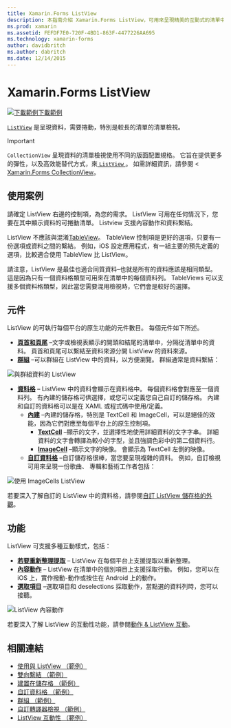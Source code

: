 ```yaml
---
title: Xamarin.Forms ListView
description: 本指南介紹 Xamarin.Forms ListView，可用來呈現精美的互動式的清單中的資料。
ms.prod: xamarin
ms.assetid: FEFDF7E0-720F-4BD1-863F-4477226AA695
ms.technology: xamarin-forms
author: davidbritch
ms.author: dabritch
ms.date: 12/14/2015
---
```


# <a name="xamarinforms-listview"></a>Xamarin.Forms ListView

[![下載範例](~/media/shared/download.png)下載範例](https://developer.xamarin.com/samples/WorkingWithListview)

[`ListView`](xref:Xamarin.Forms.ListView) 是呈現資料，需要捲動，特別是較長的清單的清單檢視。

> [!IMPORTANT]
> `CollectionView` 呈現資料的清單檢視使用不同的版面配置規格。 它旨在提供更多的彈性，以及高效能替代方式，來[ `ListView` ](xref:Xamarin.Forms.ListView)。 如需詳細資訊，請參閱 < [Xamarin.Forms CollectionView](~/xamarin-forms/user-interface/collectionview/index.md)。

## <a name="use-cases"></a>使用案例

請確定 ListView 右邊的控制項，為您的需求。 ListView 可用在任何情況下，您要在其中顯示資料的可捲動清單。 Listview 支援內容動作和資料繫結。

ListView 不應該與混淆[TableView](~/xamarin-forms/user-interface/tableview.md)。 TableView 控制項是更好的選項，只要有一份選項或資料之間的繫結。 例如，iOS 設定應用程式，有一組主要的預先定義的選項，比較適合使用 TableView 比 ListView。

請注意，ListView 是最佳也適合同質資料&ndash;也就是所有的資料應該是相同類型。 這是因為只有一個資料格類型可用來在清單中的每個資料列。 TableViews 可以支援多個資料格類型，因此當您需要混用檢視時，它們會是較好的選擇。

## <a name="components"></a>元件
ListView 的可執行每個平台的原生功能的元件數目。 每個元件如下所述。

- **[頁首和頁尾](customizing-list-appearance.md#Headers_and_Footers)** &ndash;文字或檢視表顯示的開頭和結尾的清單中，分隔從清單中的資料。 頁首和頁尾可以繫結至資料來源分開 ListView 的資料來源。
- **[群組](customizing-list-appearance.md#Grouping)** &ndash;可以群組在 ListView 中的資料，以方便瀏覽。 群組通常是資料繫結：

![](images/grouping-depth.png "與群組資料的 ListView")

- **[資料格](customizing-cell-appearance.md)** &ndash; ListView 中的資料會顯示在資料格中。 每個資料格會對應至一個資料列。 有內建的儲存格可供選擇，或您可以定義您自己自訂的儲存格。 內建和自訂的資料格可以是在 XAML 或程式碼中使用/定義。
  - **[內建](customizing-cell-appearance.md#Built_in_Cells)** &ndash;內建的儲存格，特別是 TextCell 和 ImageCell，可以是絕佳的效能，因為它們對應至每個平台上的原生控制項。
       - **[TextCell](customizing-cell-appearance.md#TextCell)**  &ndash;顯示的文字，並選擇性地使用詳細資料的文字字串。 詳細資料的文字會轉譯為較小的字型，並且強調色彩中的第二個資料行。
       - **[ImageCell](customizing-cell-appearance.md#ImageCell)**  &ndash;顯示文字的映像。 會顯示為 TextCell 左側的映像。
  - **[自訂資料格](customizing-cell-appearance.md#customcells)** &ndash;自訂儲存格很棒，當您要呈現複雜的資料。 例如，自訂檢視可用來呈現一份歌曲、 專輯和藝術工作者包括：

![](images/image-cell-default.png "使用 ImageCells ListView")

若要深入了解自訂的 ListView 中的資料格，請參閱[自訂 ListView 儲存格的外觀](customizing-cell-appearance.md)。

## <a name="functionality"></a>功能
ListView 可支援多種互動樣式，包括：

- **[若要重新整理提取](interactivity.md#Pull_to_Refresh)** &ndash; ListView 在每個平台上支援提取以重新整理。
- **[內容動作](interactivity.md#Context_Actions)** &ndash; ListView 在清單中的個別項目上支援採取行動。 例如，您可以在 iOS 上，實作撥動-動作或按住在 Android 上的動作。
- **[選取項目](interactivity.md#selectiontaps)** &ndash;選取項目和 deselections 採取動作，當點選的資料列時，您可以接聽。

![](images/context-default.png "ListView 內容動作")

若要深入了解 ListView 的互動性功能，請參閱[動作 & ListView 互動](interactivity.md)。

## <a name="related-links"></a>相關連結

- [使用與 ListView （範例）](https://developer.xamarin.com/samples/WorkingWithListview)
- [雙向繫結 （範例）](https://developer.xamarin.com/samples/xamarin-forms/UserInterface/ListView/SwitchEntryTwoBinding)
- [建置在儲存格 （範例）](https://developer.xamarin.com/samples/xamarin-forms/UserInterface/ListView/BuiltInCells)
- [自訂資料格 （範例）](https://developer.xamarin.com/samples/xamarin-forms/UserInterface/ListView/CustomCells)
- [群組 （範例）](https://developer.xamarin.com/samples/xamarin-forms/UserInterface/ListView/Grouping)
- [自訂轉譯器檢視 （範例）](https://developer.xamarin.com/samples/xamarin-forms/UserInterface/ListView/WorkingWithListviewNative)
- [ListView 互動性 （範例）](https://developer.xamarin.com/samples/xamarin-forms/UserInterface/ListView/interactivity)

